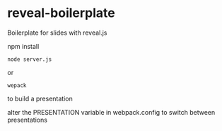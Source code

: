 reveal-boilerplate
==================

Boilerplate for slides with reveal.js 

npm install

    node server.js

or

    wepack

to build a presentation

alter the PRESENTATION variable in webpack.config to switch between presentations
